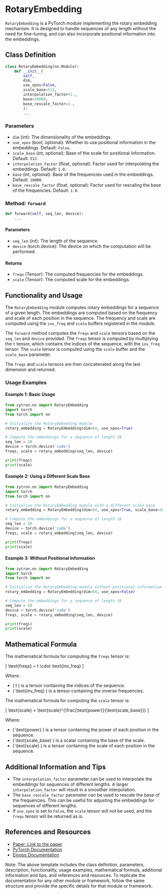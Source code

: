# RotaryEmbedding

`RotaryEmbedding` is a PyTorch module implementing the rotary embedding mechanism. It is designed to handle sequences of any length without the need for fine-tuning, and can also incorporate positional information into the embeddings.

## Class Definition

```python
class RotaryEmbedding(nn.Module):
    def __init__(
        self,
        dim,
        use_xpos=False,
        scale_base=512,
        interpolation_factor=1.,
        base=10000,
        base_rescale_factor=1.,
        ):
        ...
```

### Parameters

- `dim` (int): The dimensionality of the embeddings.
- `use_xpos` (bool, optional): Whether to use positional information in the embeddings. Default: `False`.
- `scale_base` (int, optional): Base of the scale for positional information. Default: `512`.
- `interpolation_factor` (float, optional): Factor used for interpolating the embeddings. Default: `1.0`.
- `base` (int, optional): Base of the frequencies used in the embeddings. Default: `10000`.
- `base_rescale_factor` (float, optional): Factor used for rescaling the base of the frequencies. Default: `1.0`.

### Method: `forward`

```python
def forward(self, seq_len, device):
    ...
```

#### Parameters

- `seq_len` (int): The length of the sequence.
- `device` (torch.device): The device on which the computation will be performed.

#### Returns

- `freqs` (Tensor): The computed frequencies for the embeddings.
- `scale` (Tensor): The computed scale for the embeddings.

## Functionality and Usage

The `RotaryEmbedding` module computes rotary embeddings for a sequence of a given length. The embeddings are computed based on the frequency and scale of each position in the sequence. The frequency and scale are computed using the `inv_freq` and `scale` buffers registered in the module.

The `forward` method computes the `freqs` and `scale` tensors based on the `seq_len` and `device` provided. The `freqs` tensor is computed by multiplying the `t` tensor, which contains the indices of the sequence, with the `inv_freq` tensor. The `scale` tensor is computed using the `scale` buffer and the `scale_base` parameter.

The `freqs` and `scale` tensors are then concatenated along the last dimension and returned.

### Usage Examples

#### Example 1: Basic Usage

```python
from zytron.nn import RotaryEmbedding
import torch
from torch import nn

# Initialize the RotaryEmbedding module
rotary_embedding = RotaryEmbedding(dim=64, use_xpos=True)

# Compute the embeddings for a sequence of length 10
seq_len = 10
device = torch.device('cuda')
freqs, scale = rotary_embedding(seq_len, device)

print(freqs)
print(scale)
```

#### Example 2: Using a Different Scale Base

```python
from zytron.nn import RotaryEmbedding
import torch
from torch import nn

# Initialize the RotaryEmbedding module with a different scale base
rotary_embedding = RotaryEmbedding(dim=64, use_xpos=True, scale_base=1024)

# Compute the embeddings for a sequence of length 10
seq_len = 10
device = torch.device('cuda')
freqs, scale = rotary_embedding(seq_len, device)

print(freqs)
print(scale)
```

#### Example 3: Without Positional Information

```python
from zytron.nn import RotaryEmbedding
import torch
from torch import nn

# Initialize the RotaryEmbedding module without positional information
rotary_embedding = RotaryEmbedding(dim=64, use_xpos=False)

# Compute the embeddings for a sequence of length 10
seq_len = 10
device = torch.device('cuda')
freqs, scale = rotary_embedding(seq_len, device)

print(freqs)
print(scale)
```

## Mathematical Formula

The mathematical formula for computing the `freqs` tensor is:

\[ \text{freqs} = t \cdot \text{inv\_freq} \]

Where:
- \( t \) is a tensor containing the indices of the sequence.
- \( \text{inv\_freq} \) is a tensor containing the inverse frequencies.

The mathematical formula for computing the `scale` tensor is:

\[ \text{scale} = \text{scale}^{\frac{\text{power}}{\text{scale\_base}}} \]

Where:
- \( \text{power} \) is a tensor containing the power of each position in the sequence.
- \( \text{scale\_base} \) is a scalar containing the base of the scale.
- \( \text{scale} \) is a tensor containing the scale of each position in the sequence.

## Additional Information and Tips

- The `interpolation_factor` parameter can be used to interpolate the embeddings for sequences of different lengths. A larger `interpolation_factor` will result in a smoother interpolation.
- The `base_rescale_factor` parameter can be used to rescale the base of the frequencies. This can be useful for adjusting the embeddings for sequences of different lengths.
- If `use_xpos` is set to `False`, the `scale` tensor will not be used, and the `freqs` tensor will be returned as is.

## References and Resources

- [Paper: Link to the paper](https://arxiv.org/pdf/2308.10882.pdf)
- [PyTorch Documentation](https://pytorch.org/docs/stable/indehtml)
- [Einops Documentation](https://einops.rocks/pytorch-examples.html)

Note: The above template includes the class definition, parameters, description, functionality, usage examples, mathematical formula, additional information and tips, and references and resources. To replicate the documentation for any other module or framework, follow the same structure and provide the specific details for that module or framework.